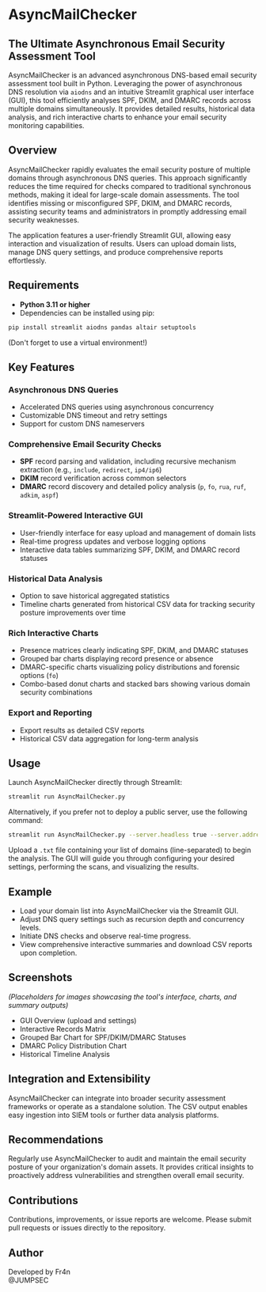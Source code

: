 # AsyncMailChecker
## The Ultimate Asynchronous Email Security Assessment Tool

AsyncMailChecker is an advanced asynchronous DNS-based email security assessment tool built in Python. Leveraging the power of asynchronous DNS resolution via `aiodns` and an intuitive Streamlit graphical user interface (GUI), this tool efficiently analyses SPF, DKIM, and DMARC records across multiple domains simultaneously. It provides detailed results, historical data analysis, and rich interactive charts to enhance your email security monitoring capabilities.

## Overview
AsyncMailChecker rapidly evaluates the email security posture of multiple domains through asynchronous DNS queries. This approach significantly reduces the time required for checks compared to traditional synchronous methods, making it ideal for large-scale domain assessments. The tool identifies missing or misconfigured SPF, DKIM, and DMARC records, assisting security teams and administrators in promptly addressing email security weaknesses.

The application features a user-friendly Streamlit GUI, allowing easy interaction and visualization of results. Users can upload domain lists, manage DNS query settings, and produce comprehensive reports effortlessly.

## Requirements

- **Python 3.11 or higher**
- Dependencies can be installed using pip:

```bash
pip install streamlit aiodns pandas altair setuptools
```
(Don't forget to use a virtual environment!)

## Key Features

### Asynchronous DNS Queries
- Accelerated DNS queries using asynchronous concurrency
- Customizable DNS timeout and retry settings
- Support for custom DNS nameservers

### Comprehensive Email Security Checks
- **SPF** record parsing and validation, including recursive mechanism extraction (e.g., `include`, `redirect`, `ip4/ip6`)
- **DKIM** record verification across common selectors
- **DMARC** record discovery and detailed policy analysis (`p`, `fo`, `rua`, `ruf`, `adkim`, `aspf`)

### Streamlit-Powered Interactive GUI
- User-friendly interface for easy upload and management of domain lists
- Real-time progress updates and verbose logging options
- Interactive data tables summarizing SPF, DKIM, and DMARC record statuses

### Historical Data Analysis
- Option to save historical aggregated statistics
- Timeline charts generated from historical CSV data for tracking security posture improvements over time

### Rich Interactive Charts
- Presence matrices clearly indicating SPF, DKIM, and DMARC statuses
- Grouped bar charts displaying record presence or absence
- DMARC-specific charts visualizing policy distributions and forensic options (`fo`)
- Combo-based donut charts and stacked bars showing various domain security combinations

### Export and Reporting
- Export results as detailed CSV reports
- Historical CSV data aggregation for long-term analysis

## Usage
Launch AsyncMailChecker directly through Streamlit:

```bash
streamlit run AsyncMailChecker.py
```

Alternatively, if you prefer not to deploy a public server, use the following command:

```bash
streamlit run AsyncMailChecker.py --server.headless true --server.address "<host ip>"
```

Upload a `.txt` file containing your list of domains (line-separated) to begin the analysis. The GUI will guide you through configuring your desired settings, performing the scans, and visualizing the results.

## Example
- Load your domain list into AsyncMailChecker via the Streamlit GUI.
- Adjust DNS query settings such as recursion depth and concurrency levels.
- Initiate DNS checks and observe real-time progress.
- View comprehensive interactive summaries and download CSV reports upon completion.

## Screenshots

_(Placeholders for images showcasing the tool's interface, charts, and summary outputs)_

- GUI Overview (upload and settings)
- Interactive Records Matrix
- Grouped Bar Chart for SPF/DKIM/DMARC Statuses
- DMARC Policy Distribution Chart
- Historical Timeline Analysis

## Integration and Extensibility
AsyncMailChecker can integrate into broader security assessment frameworks or operate as a standalone solution. The CSV output enables easy ingestion into SIEM tools or further data analysis platforms.

## Recommendations
Regularly use AsyncMailChecker to audit and maintain the email security posture of your organization's domain assets. It provides critical insights to proactively address vulnerabilities and strengthen overall email security.

## Contributions
Contributions, improvements, or issue reports are welcome. Please submit pull requests or issues directly to the repository.

## Author
Developed by Fr4n  
@JUMPSEC

